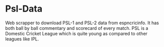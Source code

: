 # Psl-Data
Web scrapper to download PSL-1 and PSL-2 data from espncricinfo. It has both ball by ball commentary and scorecard of every match.
PSL is a Domestic Cricket League which is quite young as compared to other leagues like IPL. 
